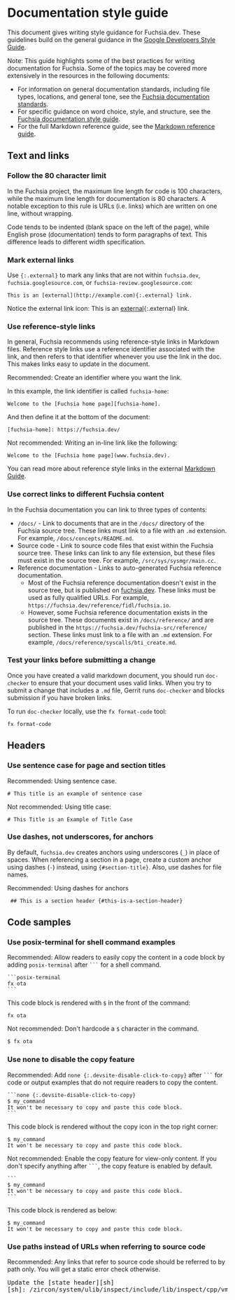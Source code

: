 # Documentation style guide

This document gives writing style guidance for Fuchsia.dev. These
guidelines build on the general guidance in the [Google Developers Style
Guide][google-dev-doc-style-guide].

Note: This guide highlights some of the best practices for writing
documentation for Fuchsia. Some of the topics may be covered more extensively
in the resources in the following documents:

* For information on general documentation standards, including file types,
  locations, and general tone, see the [Fuchsia documentation
  standards][doc-standard].
* For specific guidance on word choice, style, and structure, see the
  [Fuchsia documentation style guide][style-guide].
* For the full Markdown reference guide, see the
  [Markdown reference guide][markdown-guide].

## Text and links

### Follow the 80 character limit

In the Fuchsia project, the maximum line length for code is 100 characters,
while the maximum line length for documentation is 80 characters. A notable
exception to this rule is URLs (i.e. links) which are written on one line,
without wrapping.

Code tends to be indented (blank space on the left of the page), while English
prose (documentation) tends to form paragraphs of text. This difference leads to
different width specification.

### Mark external links

Use `{:.external}` to mark any links that are not within `fuchsia.dev`,
`fuchsia.googlesource.com`, or `fuchsia-review.googlesource.com`:

```none
This is an [external](http://example.com){:.external} link.
```

Notice the external link icon: This is an
[external][external-link-example]{:.external} link.

### Use reference-style links

In general, Fuchsia recommends using reference-style links in Markdown files.
Reference style links use a reference identifier associated with the link, and
then refers to that identifier whenever you use the link in the doc. This makes
links easy to update in the document.


<span class="compare-better">Recommended</span>: Create an identifier where you
want the link.

In this example, the link identifier is called `fuchsia-home`:

```none
Welcome to the [Fuchsia home page][fuchsia-home].
```

And then define it at the bottom of the document:

<pre><code>[fuchsia-home]: https://fuchsia.dev/</code></pre>

<span class="compare-worse">Not recommended</span>: Writing an in-line link
like the following:

```none
Welcome to the [Fuchsia home page](www.fuchsia.dev).
```

You can read more about reference style links in the external
[Markdown Guide][markdown-reference-links].

### Use correct links to different Fuchsia content

In the Fuchsia documentation you can link to three types of contents:

* `/docs/` - Link to documents that are in the `/docs/` directory of the Fuchsia
  source tree. These links must link to a file with an `.md` extension. For
  example, `/docs/concepts/README.md`.
* Source code - Link to source code files that exist within the Fuchsia source
  tree. These links can link to any file extension, but these files must exist
  in the source tree. For example, `/src/sys/sysmgr/main.cc`.
* Reference documentation - Links to auto-generated Fuchsia reference
  documentation.
  * Most of the Fuchsia reference documentation doesn't exist in
    the source tree, but is published on [fuchsia.dev][fuchsia-dev]. These links
    must be used as fully qualified URLs. For example,
    `https://fuchsia.dev/reference/fidl/fuchsia.io`.
  * However, some Fuchsia reference documentation exists in the source
    tree. These documents exist in `/docs/reference/` and are published in the
    `https://fuchsia.dev/fuchsia-src/reference/` section. These links must link
    to a file with an `.md` extension. For example,
    `/docs/reference/syscalls/bti_create.md`.

### Test your links before submitting a change

Once you have created a valid markdown document, you should run `doc-checker`
to ensure that your document uses valid links. When you try to submit a change
that includes a `.md` file, Gerrit runs `doc-checker` and blocks submission if
you have broken links.

To run `doc-checker` locally, use the `fx format-code` tool:

```posix-terminal
fx format-code
```

## Headers

### Use sentence case for page and section titles

<span class="compare-better">Recommended</span>: Using sentence case.

```none
# This title is an example of sentence case
```

<span class="compare-worse">Not recommended</span>: Using title case:

```none
# This Title is an Example of Title Case
```

### Use dashes, not underscores, for anchors

By default, `fuchsia.dev` creates anchors using underscores (`_`) in place of
spaces. When referencing a section in a page, create a custom anchor using
dashes (`-`) instead, using `{#section-title}`. Also, use dashes for file names.

<span class="compare-better">Recommended</span>: Using dashes for anchors

```none
 ## This is a section header {#this-is-a-section-header}
```

## Code samples

### Use posix-terminal for shell command examples

<span class="compare-better">Recommended</span>: Allow readers to easily copy
the content in a code block by adding `posix-terminal` after <code>```</code>
for a shell command.

<pre>
<code>```posix-terminal
fx ota
```</code>
</pre>

This code block is rendered with `$` in the front of the command:

```posix-terminal
fx ota
```

<span class="compare-worse">Not recommended</span>: Don't hardcode a `$`
character in the command.

```sh
$ fx ota
```

### Use none to disable the copy feature

<span class="compare-better">Recommended</span>: Add `none
{:.devsite-disable-click-to-copy}` after <code>```</code> for code or output
examples that do not require readers to copy the content.

<pre>
<code>```none {:.devsite-disable-click-to-copy}
$ my_command
It won't be necessary to copy and paste this code block.
```</code>
</pre>

This code block is rendered without the copy icon in the top right corner:

```none {:.devsite-disable-click-to-copy}
$ my_command
It won't be necessary to copy and paste this code block.
```

<span class="compare-worse">Not recommended</span>: Enable the copy feature for
view-only content. If you don't specify anything after <code>```</code>, the
copy feature is enabled by default.

<pre>
<code>```
$ my_command
It won't be necessary to copy and paste this code block.
```</code>
</pre>

This code block is rendered as below:

```
$ my_command
It won't be necessary to copy and paste this code block.
```

### Use paths instead of URLs when referring to source code

<span class="compare-better">Recommended</span>: Any links that refer to source
code should be referred to by path only. You will get a static error check
otherwise.

<pre>
Update the [state header][sh]
[sh]: /zircon/system/ulib/inspect/include/lib/inspect/cpp/vmo/state.h
</pre>


<!-- Reference links -->

[doc-standard]: /docs/contribute/docs/documentation-standards.md
[style-guide]: /docs/contribute/docs/documentation-style-guide.md
[markdown-guide]: /docs/contribute/docs/markdown.md
[google-dev-doc-style-guide]: https://developers.google.com/style
[markdown-reference-links]: /docs/contribute/docs/markdown.md
[external-link-example]: http://example.com
[fuchsia-dev]: https://fuchsia.dev